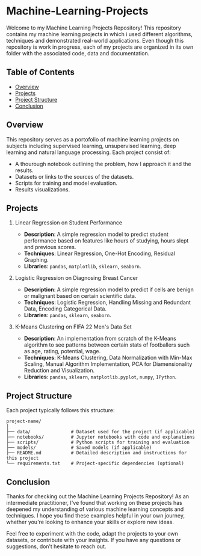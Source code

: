 # Machine-Learning-Projects
Welcome to my Machine Learning Projects Repository! This repository contains my machine learning projects in which i used different algorithms, techniques and demonstrated real-world applications. Even though this repository is work in progress, each of my projects are organized in its own folder with the associated code, data and documentation.
## Table of Contents
  - [Overview](https://github.com/aditudor30/Machine-Learning-Projects/edit/main/README.md#overview)
  - [Projects](https://github.com/aditudor30/Machine-Learning-Projects/edit/main/README.md#projects)
  - [Project Structure](https://github.com/aditudor30/Machine-Learning-Projects/edit/main/README.md#project-structure)
  - [Conclusion](https://github.com/aditudor30/Machine-Learning-Projects/edit/main/README.md#conclusion)
## Overview
This repository serves as a portofolio of machine learning projects on subjects including supervised learning, unsupervised learning, deep learning and natural language processing. Each project consist of:
  - A thourough notebook outlining the problem, how I approach it and the results.
  - Datasets or links to the sources of the datasets.
  - Scripts for training and model evaluation.
  - Results visualizations.
## Projects
1.  Linear Regression on Student Performance

     - **Description**: A simple regression model to predict student performance based on features like hours of studying, hours slept and previous scores.
     - **Techniques**: Linear Regression, One-Hot Encoding, Residual Graphing.
     - **Libraries**: `pandas`, `matplotlib`, `sklearn`, `seaborn`.
       
2. Logistic Regression on Diagnosing Breast Cancer
     - **Description**: A simple regression model to predict if cells are benign or malignant based on certain scientific data.
     - **Techniques**: Logistic Regression, Handling Missing and Redundant Data, Encoding Categorical Data.
     - **Libraries**: `pandas`, `sklearn`, `seaborn`.
3. K-Means Clustering on FIFA 22 Men's Data Set
     - **Description**: An implementation from scratch of the K-Means algorithm to see patterns between certain stats of footballers such as age, rating, potential, wage.
     - **Techniques**: K-Means Clustering, Data Normalization with Min-Max Scaling, Manual Algorithm Implementation, PCA for Diamensionality Reduction and Visualization.
     - **Libraries**: `pandas`, `sklearn`, `matplotlib.pyplot`, `numpy`, `IPython`.
   
## Project Structure
Each project typically follows this structure:

  ```
  project-name/
  │
  ├── data/               # Dataset used for the project (if applicable)
  ├── notebooks/          # Jupyter notebooks with code and explanations
  ├── scripts/            # Python scripts for training and evaluation
  ├── models/             # Saved models (if applicable)
  ├── README.md           # Detailed description and instructions for this project
  └── requirements.txt    # Project-specific dependencies (optional)
  ```
## Conclusion
Thanks for checking out the Machine Learning Projects Repository! As an intermediate practitioner, I've found that working on these projects has deepened my understanding of various machine learning concepts and techniques. I hope you find these examples helpful in your own journey, whether you're looking to enhance your skills or explore new ideas.

Feel free to experiment with the code, adapt the projects to your own datasets, or contribute with your insights. If you have any questions or suggestions, don’t hesitate to reach out.


